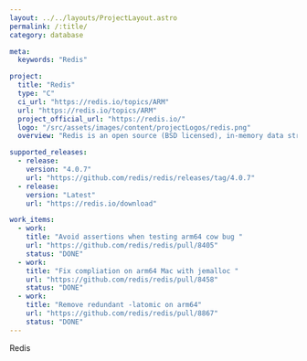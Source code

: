 ```yaml
---
layout: ../../layouts/ProjectLayout.astro
permalink: /:title/
category: database

meta:
  keywords: "Redis"

project:
  title: "Redis"
  type: "C"
  ci_url: "https://redis.io/topics/ARM"
  url: "https://redis.io/topics/ARM"
  project_official_url: "https://redis.io/"
  logo: "/src/assets/images/content/projectLogos/redis.png"
  overview: "Redis is an open source (BSD licensed), in-memory data structure store, used as a database, cache, and message broker. Redis provides data structures such as strings, hashes, lists, sets, sorted sets with range queries, bitmaps, hyperloglogs, geospatial indexes, and streams."

supported_releases:
  - release:
    version: "4.0.7"
    url: "https://github.com/redis/redis/releases/tag/4.0.7"
  - release:
    version: "Latest"
    url: "https://redis.io/download"

work_items:
  - work:
    title: "Avoid assertions when testing arm64 cow bug "
    url: "https://github.com/redis/redis/pull/8405"
    status: "DONE"
  - work:
    title: "Fix compliation on arm64 Mac with jemalloc "
    url: "https://github.com/redis/redis/pull/8458"
    status: "DONE"
  - work:
    title: "Remove redundant -latomic on arm64"
    url: "https://github.com/redis/redis/pull/8867"
    status: "DONE"
---
```


<p>Redis</p>
